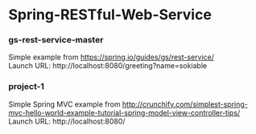 # Spring-RESTful-Web-Service
### gs-rest-service-master
Simple example from https://spring.io/guides/gs/rest-service/ <br>
Launch URL: http://localhost:8080/greeting?name=sokiable

### project-1
Simple Spring MVC example from http://crunchify.com/simplest-spring-mvc-hello-world-example-tutorial-spring-model-view-controller-tips/ <br>
Launch URL: http://localhost:8080/

